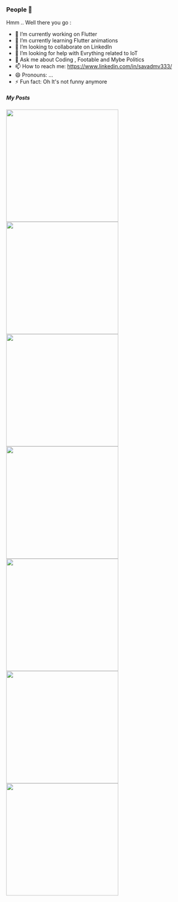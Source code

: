### People 👋


Hmm .. Well there you go :

- 🔭 I’m currently working on Flutter
- 🌱 I’m currently learning Flutter animations
- 👯 I’m looking to collaborate on LinkedIn
- 🤔 I’m looking for help with Evrything related to IoT
- 💬 Ask me about Coding , Footable and  Mybe Politics 
- 📫 How to reach me: https://www.linkedin.com/in/savadmv333/
- 😄 Pronouns: ...
- ⚡ Fun fact: Oh It's not funny anymore 



##### My Posts


<img src="/savadmv/savadmv/blob/master/Screen%20Shot%202020-08-01%20at%2012.32.36%20AM.png" width="300">


<img src="/savadmv/savadmv/blob/master/Screen%20Shot%202020-08-01%20at%2012.34.17%20AM.png" width="300">


<img src="/savadmv/savadmv/blob/master/Screen%20Shot%202020-08-01%20at%2012.34.55%20AM.png" width="300">


<img src="/savadmv/savadmv/blob/master/Screen%20Shot%202020-08-01%20at%2012.36.40%20AM.png" width="300">


<img src="/savadmv/savadmv/blob/master/Screen%20Shot%202020-08-01%20at%2012.37.16%20AM.png" width="300">


<img src="/savadmv/savadmv/blob/master/Screen%20Shot%202020-08-01%20at%2012.37.50%20AM.png" width="300">


<img src="/savadmv/savadmv/blob/master/Screen%20Shot%202020-08-01%20at%2012.38.32%20AM.png" width="300">
